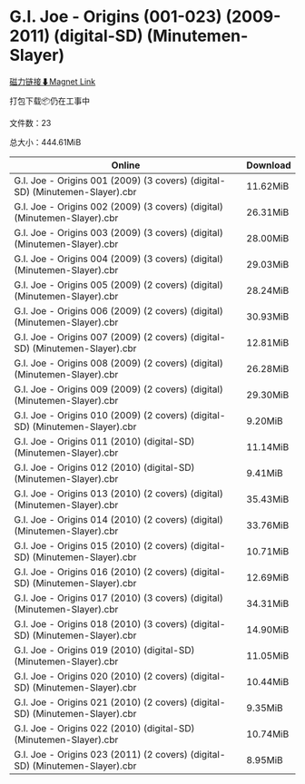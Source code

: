 # G.I. Joe - Origins (001-023) (2009-2011) (digital-SD) (Minutemen-Slayer)

[磁力链接⬇Magnet Link](magnet:?xt=urn:btih:0402732a798eb591d1823a82c818cbcb131a6a8d&dn=G.I.%20Joe%20-%20Origins%20%28001-023%29%20%282009-2011%29%20%28digital-SD%29%20%28Minutemen-Slayer%29)

打包下载📦仍在工事中

文件数：23

总大小：444.61MiB

Online | Download
--- | ---
G.I. Joe - Origins 001 (2009) (3 covers) (digital-SD) (Minutemen-Slayer).cbr | 11.62MiB
G.I. Joe - Origins 002 (2009) (3 covers) (digital) (Minutemen-Slayer).cbr | 26.31MiB
G.I. Joe - Origins 003 (2009) (3 covers) (digital) (Minutemen-Slayer).cbr | 28.00MiB
G.I. Joe - Origins 004 (2009) (3 covers) (digital) (Minutemen-Slayer).cbr | 29.03MiB
G.I. Joe - Origins 005 (2009) (2 covers) (digital) (Minutemen-Slayer).cbr | 28.24MiB
G.I. Joe - Origins 006 (2009) (2 covers) (digital) (Minutemen-Slayer).cbr | 30.93MiB
G.I. Joe - Origins 007 (2009) (2 covers) (digital-SD) (Minutemen-Slayer).cbr | 12.81MiB
G.I. Joe - Origins 008 (2009) (2 covers) (digital) (Minutemen-Slayer).cbr | 26.28MiB
G.I. Joe - Origins 009 (2009) (2 covers) (digital) (Minutemen-Slayer).cbr | 29.30MiB
G.I. Joe - Origins 010 (2009) (2 covers) (digital-SD) (Minutemen-Slayer).cbr | 9.20MiB
G.I. Joe - Origins 011 (2010) (digital-SD) (Minutemen-Slayer).cbr | 11.14MiB
G.I. Joe - Origins 012 (2010) (digital-SD) (Minutemen-Slayer).cbr | 9.41MiB
G.I. Joe - Origins 013 (2010) (2 covers) (digital) (Minutemen-Slayer).cbr | 35.43MiB
G.I. Joe - Origins 014 (2010) (2 covers) (digital) (Minutemen-Slayer).cbr | 33.76MiB
G.I. Joe - Origins 015 (2010) (2 covers) (digital-SD) (Minutemen-Slayer).cbr | 10.71MiB
G.I. Joe - Origins 016 (2010) (2 covers) (digital-SD) (Minutemen-Slayer).cbr | 12.69MiB
G.I. Joe - Origins 017 (2010) (3 covers) (digital) (Minutemen-Slayer).cbr | 34.31MiB
G.I. Joe - Origins 018 (2010) (3 covers) (digital-SD) (Minutemen-Slayer).cbr | 14.90MiB
G.I. Joe - Origins 019 (2010) (digital-SD) (Minutemen-Slayer).cbr | 11.05MiB
G.I. Joe - Origins 020 (2010) (2 covers) (digital-SD) (Minutemen-Slayer).cbr | 10.44MiB
G.I. Joe - Origins 021 (2010) (2 covers) (digital-SD) (Minutemen-Slayer).cbr | 9.35MiB
G.I. Joe - Origins 022 (2010) (digital-SD) (Minutemen-Slayer).cbr | 10.74MiB
G.I. Joe - Origins 023 (2011) (2 covers) (digital-SD) (Minutemen-Slayer).cbr | 8.95MiB